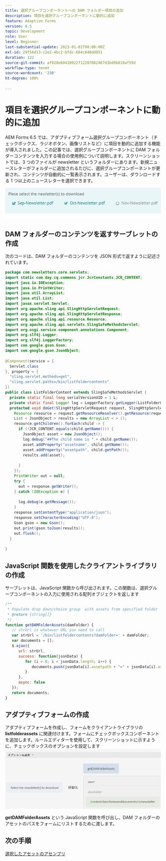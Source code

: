 ```yaml
---
title: 選択グループコンポーネントへの DAM フォルダー項目の追加
description: 項目を選択グループコンポーネントに動的に追加
feature: Adaptive Forms
version: 6.5
topic: Development
role: User
level: Beginner
last-substantial-update: 2023-01-01T00:00:00Z
exl-id: 29f56d13-c2e2-4bc2-bfdc-664c848dd851
duration: 122
source-git-commit: af928e60410022f12207082467d3bd9b818af59d
workflow-type: tm+mt
source-wordcount: '230'
ht-degree: 100%

---
```


# 項目を選択グループコンポーネントに動的に追加

AEM Forms 6.5 では、アダプティブフォーム選択グループコンポーネント（チェックボックス、ラジオボタン、画像リストなど）に項目を動的に追加する機能が導入されました。この記事では、選択グループコンポーネントに DAM フォルダーコンテンツを入力する場合の使用例について説明します。スクリーンショットでは、3 つのファイルが newsletter というフォルダーにあります。新規ニュースレターがフォルダーに追加されるたびに、選択グループコンポーネントが更新され、コンテンツが自動的に一覧表示されます。ユーザーは、ダウンロードする 1 つ以上のニュースレターを選択できます。

![ルールエディター](assets/newsletters-download.png)

## DAM フォルダーのコンテンツを返すサーブレットの作成

次のコードは、DAM フォルダーのコンテンツを JSON 形式で返すように記述されています。

```java
package com.newsletters.core.servlets;
import static com.day.cq.commons.jcr.JcrConstants.JCR_CONTENT;
import java.io.IOException;
import java.io.PrintWriter;
import java.util.ArrayList;
import java.util.List;
import javax.servlet.Servlet;
import org.apache.sling.api.SlingHttpServletRequest;
import org.apache.sling.api.SlingHttpServletResponse;
import org.apache.sling.api.resource.Resource;
import org.apache.sling.api.servlets.SlingSafeMethodsServlet;
import org.osgi.service.component.annotations.Component;
import org.slf4j.Logger;
import org.slf4j.LoggerFactory;
import com.google.gson.Gson;
import com.google.gson.JsonObject;

@Component(service = {
  Servlet.class
}, property = {
  "sling.servlet.methods=get",
  "sling.servlet.paths=/bin/listfoldercontents"
})
public class ListFolderContent extends SlingSafeMethodsServlet {
  private static final long serialVersionUID = 1 L;
  private static final Logger log = LoggerFactory.getLogger(ListFolderContent.class);
  protected void doGet(SlingHttpServletRequest request, SlingHttpServletResponse response) {
    Resource resource = request.getResourceResolver().getResource(request.getParameter("damFolder"));
    List < JsonObject > results = new ArrayList < > ();
    resource.getChildren().forEach(child -> {
      if (!JCR_CONTENT.equals(child.getName())) {
        JsonObject asset = new JsonObject();
        log.debug("##The child name is " + child.getName());
        asset.addProperty("assetname", child.getName());
        asset.addProperty("assetpath", child.getPath());
        results.add(asset);

      }
    });
    PrintWriter out = null;
    try {
      out = response.getWriter();
    } catch (IOException e) {

      log.debug(e.getMessage());
    }
    response.setContentType("application/json");
    response.setCharacterEncoding("UTF-8");
    Gson gson = new Gson();
    out.print(gson.toJson(results));
    out.flush();
  }

}
```

## JavaScript 関数を使用したクライアントライブラリの作成

サーブレットは、JavaScript 関数から呼び出されます。この関数は、選択グループコンポーネントの入力に使用される配列オブジェクトを返します

```javascript
/**
 * Populate drop down/choice group  with assets from specified folder
 * @return {string[]} 
 */
function getDAMFolderAssets(damFolder) {
   // strUrl is whatever URL you need to call
   var strUrl = '/bin/listfoldercontents?damFolder=' + damFolder;
   var documents = [];
   $.ajax({
      url: strUrl,
      success: function(jsonData) {
         for (i = 0; i < jsonData.length; i++) {
            documents.push(jsonData[i].assetpath + "=" + jsonData[i].assetname);
         }
      },
      async: false
   });
   return documents;
}
```

## アダプティブフォームの作成

アダプティブフォームを作成し、フォームをクライアントライブラリの **listfolderassets** に関連付けます。フォームにチェックボックスコンポーネントを追加します。ルールエディターを使用して、スクリーンショットに示すように、チェックボックスのオプションを設定します
![set-options](assets/set-options-newsletter.png)

**getDAMFolderAssets** という JavaScript 関数を呼び出し、DAM フォルダーのアセットのパスをフォームにリストするために渡します。

## 次の手順

[選択したアセットのアセンブリ](./assemble-selected-newsletters.md)
